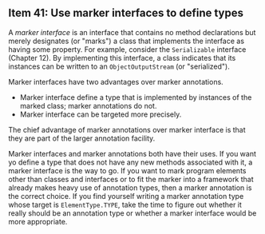 ## Item 41: Use marker interfaces to define types

A _marker interface_ is an interface that contains no method declarations but merely designates (or "marks") a class
that implements the interface as having some property. For example, consider the `Serializable` interface (Chapter 12).
By implementing this interface, a class indicates that its instances can be written to an `ObjectOutputStream` (or "serialized").

Marker interfaces have two advantages over marker annotations.
- Marker interface define a type that is implemented by instances of the marked class; marker annotations do not.
- Marker interface can be targeted more precisely.

The chief advantage of marker annotations over marker interface is that they are part of the larger annotation facility.

Marker interfaces and marker annotations both have their uses.
If you want yo define a type that does not have any new methods associated with it,
a marker interface is the way to go. If you want to mark program elements other than classes and interfaces
or  to fit the marker into a framework that already makes heavy use of annotation types, then a marker annotation is the correct choice.
If you find yourself writing a marker annotation type whose target is `ElementType.TYPE`,
take the time to figure out whether it really should be an annotation type or whether a marker interface would be more appropriate.
